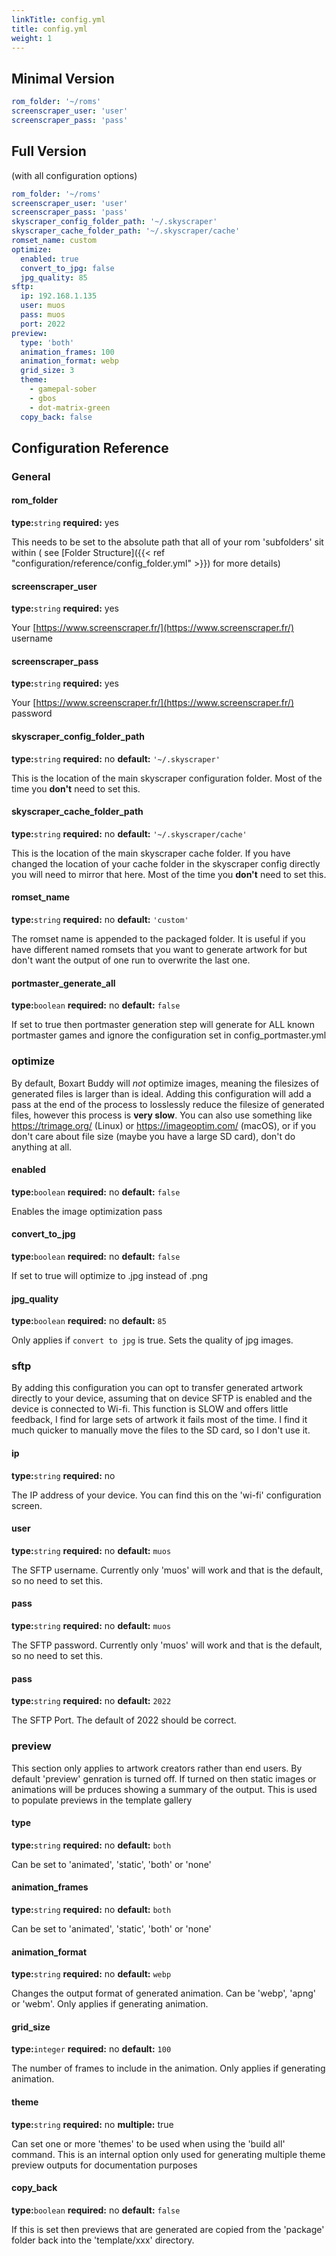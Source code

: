 ```yaml
---
linkTitle: config.yml
title: config.yml
weight: 1
---
```


## Minimal Version

```yaml {filename="config.yml"}
rom_folder: '~/roms'
screenscraper_user: 'user'
screenscraper_pass: 'pass'
```

## Full Version

(with all configuration options)

```yaml {filename="config.yml"}
rom_folder: '~/roms'
screenscraper_user: 'user'
screenscraper_pass: 'pass'
skyscraper_config_folder_path: '~/.skyscraper'
skyscraper_cache_folder_path: '~/.skyscraper/cache'
romset_name: custom
optimize:
  enabled: true
  convert_to_jpg: false
  jpg_quality: 85
sftp:
  ip: 192.168.1.135
  user: muos
  pass: muos
  port: 2022
preview:
  type: 'both'
  animation_frames: 100
  animation_format: webp
  grid_size: 3
  theme:
    - gamepal-sober
    - gbos
    - dot-matrix-green
  copy_back: false
```

## Configuration Reference

### General

#### rom_folder

**type:**```string```   **required:** yes

This needs to be set to the absolute path that all of your rom 'subfolders' sit within (
see [Folder Structure]({{< ref "configuration/reference/config_folder.yml" >}}) for more details)

#### screenscraper_user

**type:**```string```   **required:** yes

Your [https://www.screenscraper.fr/](https://www.screenscraper.fr/) username

#### screenscraper_pass

**type:**```string```   **required:** yes

Your [https://www.screenscraper.fr/](https://www.screenscraper.fr/) password

#### skyscraper_config_folder_path

**type:**```string```   **required:** no    **default:** ```'~/.skyscraper'```

This is the location of the main skyscraper configuration folder. Most of the time you **don't** need to set this.

#### skyscraper_cache_folder_path

**type:**```string```   **required:** no    **default:** ```'~/.skyscraper/cache'```

This is the location of the main skyscraper cache folder. If you have changed the location of your cache folder in the skyscraper config directly you will need to mirror that here. Most of the time you
**don't** need to set this.

#### romset_name

**type:**```string``` **required:** no **default:** ```'custom'```

The romset name is appended to the packaged folder. It is useful if you have different named romsets that you want to
generate artwork for but don't want the output of one run to overwrite the last one.

#### portmaster_generate_all

**type:**```boolean``` **required:** no **default:** ```false```

If set to true then portmaster generation step will generate for ALL known portmaster games and ignore the configuration set in config_portmaster.yml

### optimize

By default, Boxart Buddy will _not_ optimize images, meaning the filesizes of generated files is larger than is ideal.
Adding this configuration will add a pass at the end of the process to losslessly reduce the filesize of generated
files, however this process is **very slow**. You can also use something like https://trimage.org/ (Linux)
or https://imageoptim.com/ (macOS), or if you don't care about file size (maybe you have a large SD card), don't do
anything at all.

#### enabled

**type:**```boolean``` **required:** no **default:** ```false```

Enables the image optimization pass

#### convert_to_jpg

**type:**```boolean``` **required:** no **default:** ```false```

If set to true will optimize to .jpg instead of .png

#### jpg_quality

**type:**```boolean``` **required:** no **default:** ```85```

Only applies if ```convert to jpg``` is true. Sets the quality of jpg images.

### sftp

By adding this configuration you can opt to transfer generated artwork directly to your device, assuming that on device
SFTP is enabled and the device is connected to Wi-fi. This function is SLOW and offers little feedback, I find for large
sets of artwork it fails most of the time. I find it much quicker to manually move the files to the SD card, so I don't
use it.

#### ip

**type:**```string``` **required:** no

The IP address of your device. You can find this on the 'wi-fi' configuration screen.

#### user

**type:**```string``` **required:** no **default:** ```muos```

The SFTP username. Currently only 'muos' will work and that is the default, so no need to set this.

#### pass

**type:**```string``` **required:** no **default:** ```muos```

The SFTP password. Currently only 'muos' will work and that is the default, so no need to set this.

#### pass

**type:**```string``` **required:** no **default:** ```2022```

The SFTP Port. The default of 2022 should be correct.

### preview

This section only applies to artwork creators rather than end users. By default 'preview' genration is turned off. If
turned on then static images or animations will be prduces showing a summary of the output. This is used to populate
previews in the template gallery

#### type

**type:**```string``` **required:** no **default:** ```both```

Can be set to 'animated', 'static', 'both' or 'none'

#### animation_frames

**type:**```string``` **required:** no **default:** ```both```

Can be set to 'animated', 'static', 'both' or 'none'

#### animation_format

**type:**```string``` **required:** no **default:** ```webp```

Changes the output format of generated animation. Can be 'webp', 'apng' or 'webm'. Only applies if generating animation.

#### grid_size

**type:**```integer``` **required:** no **default:** ```100```

The number of frames to include in the animation. Only applies if generating animation.

#### theme

**type:**```string``` **required:** no **multiple:** true

Can set one or more 'themes' to be used when using the 'build all' command. This is an internal option only used for generating multiple theme preview outputs for documentation purposes

#### copy_back

**type:**```boolean``` **required:** no **default:** ```false```

If this is set then previews that are generated are copied from the 'package' folder back into the 'template/xxx'
directory.